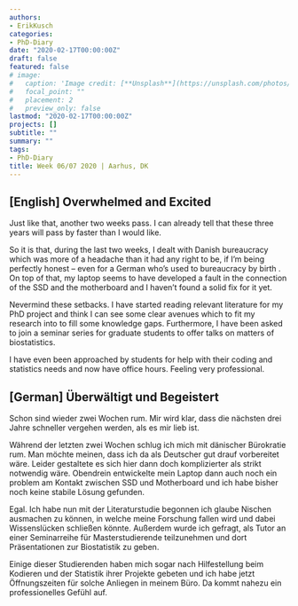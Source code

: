 ```yaml
---
authors:
- ErikKusch
categories:
- PhD-Diary
date: "2020-02-17T00:00:00Z"
draft: false
featured: false
# image:
#   caption: 'Image credit: [**Unsplash**](https://unsplash.com/photos/CpkOjOcXdUY)'
#   focal_point: ""
#   placement: 2
#   preview_only: false
lastmod: "2020-02-17T00:00:00Z"
projects: []
subtitle: ""
summary: ""
tags:
- PhD-Diary
title: Week 06/07 2020 | Aarhus, DK
---
```



## [English] Overwhelmed and Excited
Just like that, another two weeks pass. I can already tell that these three years will pass by faster than I would like.

So it is that, during the last two weeks, I dealt with Danish bureaucracy which was more of a headache than it had any right to be, if I’m being perfectly honest – even for a German who’s used to bureaucracy by birth . On top of that, my laptop seems to have developed a fault in the connection of the SSD and the motherboard and I haven’t found a solid fix for it yet.

Nevermind these setbacks. I have started reading relevant literature for my PhD project and think I can see some clear avenues which to fit my research into to fill some knowledge gaps. Furthermore, I have been asked to join a seminar series for graduate students to offer talks on matters of biostatistics.

I have even been approached by students for help with their coding and statistics needs and now have office hours. Feeling very professional.


## [German] Überwältigt und Begeistert
Schon sind wieder zwei Wochen rum. Mir wird klar, dass die nächsten drei Jahre schneller vergehen werden, als es mir lieb ist.

Während der letzten zwei Wochen schlug ich mich mit dänischer Bürokratie rum. Man möchte meinen, dass ich da als Deutscher gut drauf vorbereitet wäre. Leider gestaltete es sich hier dann doch komplizierter als strikt notwendig wäre. Obendrein entwickelte mein Laptop dann auch noch ein problem am Kontakt zwischen SSD und Motherboard und ich habe bisher noch keine stabile Lösung gefunden.

Egal. Ich habe nun mit der Literaturstudie begonnen ich glaube Nischen ausmachen zu können, in welche meine Forschung fallen wird und dabei Wissenslücken schließen könnte. Außerdem wurde ich gefragt, als Tutor an einer Seminarreihe für Masterstudierende teilzunehmen und dort Präsentationen zur Biostatistik zu geben.

Einige dieser Studierenden haben mich sogar nach Hilfestellung beim Kodieren und der Statistik ihrer Projekte gebeten und ich habe jetzt Öffnungszeiten für solche Anliegen in meinem Büro. Da kommt nahezu ein professionelles Gefühl auf.



